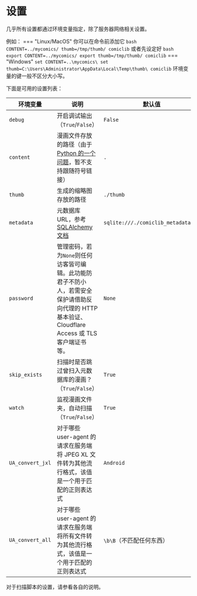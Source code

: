 # 设置

几乎所有设置都通过环境变量指定，除了服务器网络相关设置。

例如：
=== "Linux/MacOS"
    你可以在命令前添加它
    ``` bash
    CONTENT=../mycomics/ thumb=/tmp/thumb/ comiclib
    ```
    或者先设定好
    ``` bash
    export CONTENT=../mycomics/
    export thumb=/tmp/thumb/
    comiclib
    ```
=== "Windows"
    ```
    set CONTENT=..\mycomics\
    set thumb=C:\Users\Administrator\AppData\Local\Temp\thumb\
    comiclib
    ```
环境变量的键一般不区分大小写。

下面是可用的设置列表：

| 环境变量 | 说明 | 默认值 |
| ------- | ---- | ----- |
| `debug` | 开启调试输出（`True`/`False`） | `False` |
| `content` | 漫画文件存放的路径（由于 [Python 的一个问题](https://github.com/python/cpython/issues/77609)，暂不支持跟随符号链接） | `.` |
| `thumb` | 生成的缩略图存放的路径 | `./thumb`|
| `metadata` | 元数据库 URL，参考[SQLAlchemy 文档](https://docs.sqlalchemy.org/en/20/core/engines.html#database-urls) | `sqlite:///./comiclib_metadata.db` |
| `password` | 管理密码，若为`None`则任何访客皆可编辑。此功能防君子不防小人，若需安全保护请借助反向代理的 HTTP 基本验证、Cloudflare Access 或 TLS 客户端证书等。| `None`|
| `skip_exists`| 扫描时是否跳过曾扫入元数据库的漫画？（`True`/`False`）| `True` |
| `watch` | 监视漫画文件夹，自动扫描 （`True`/`False`）| `True` |
| `UA_convert_jxl` | 对于哪些 user-agent 的请求在服务端将 JPEG XL 文件转为其他流行格式，该值是一个用于匹配的正则表达式 | `Android` |
| `UA_convert_all` | 对于哪些 user-agent 的请求在服务端将所有文件转为其他流行格式，该值是一个用于匹配的正则表达式 | `\b\B`（不匹配任何东西）|

对于扫描脚本的设置，请参看各自的说明。
